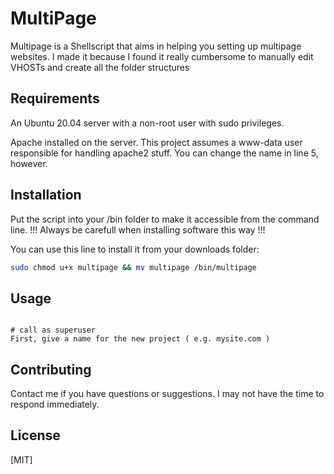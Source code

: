 # MultiPage

Multipage is a Shellscript that aims in helping you setting up multipage websites.
I made it because I found it really cumbersome to manually edit VHOSTs and create
all the folder structures

## Requirements

An Ubuntu 20.04 server with a non-root user with sudo privileges. 

Apache installed on the server. This project assumes a www-data user responsible for 
handling apache2 stuff. You can change the name in line 5, however.


## Installation

Put the script into your /bin folder to make it accessible from the command line.
!!! Always be carefull when installing software this way !!!

You can use this line to install it from your downloads folder:
```bash
sudo chmod u+x multipage && mv multipage /bin/multipage
```

## Usage

```shell

# call as superuser
First, give a name for the new project ( e.g. mysite.com )

```

## Contributing

Contact me if you have questions or suggestions.
I may not have the time to respond immediately.

## License

[MIT]